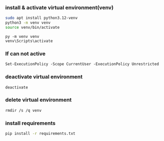 
### install & activate virtual environment(venv)
```bash
sudo apt install python3.12-venv
python3 -m venv venv
source venv/bin/activate
```

```shell
py -m venv venv
venv\Scripts\activate
```
### If can not active
```shell
Set-ExecutionPolicy -Scope CurrentUser -ExecutionPolicy Unrestricted
```

### deactivate virtual environment
```shell
deactivate
```

### delete virtual environment
```shell
rmdir /s /q venv
```



### install requirements
```bash
pip install -r requirements.txt
```
